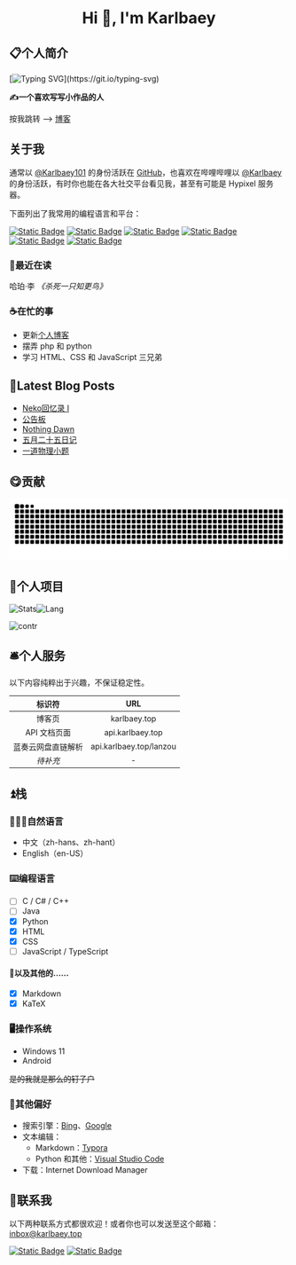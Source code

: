 # <center>Hi 👋, I'm Karlbaey</center>

## 📋个人简介

[![Typing SVG](https://readme-typing-svg.demolab.com?font=Fira+Code&pause=1000&color=2E64F7&width=435&lines=Hello!+I'm+Karlbaey!;Welcome+to+my+personal+profile!)](https://git.io/typing-svg)

**✍一个喜欢写写小作品的人**

按我跳转 --> [博客](//karlbaey.top)

## 关于我

通常以 [@Karlbaey101](//github.com/karlbaey101) 的身份活跃在 [GitHub](//github.com)，也喜欢在哔哩哔哩以 [@Karlbaey](https://space.bilibili.com/383959860) 的身份活跃，有时你也能在各大社交平台看见我，甚至有可能是 Hypixel 服务器。

下面列出了我常用的编程语言和平台：

[![Static Badge](https://img.shields.io/badge/Python-m?style=flat-square&logo=python&logoColor=white&labelColor=%233776AB&color=%233776AB)](//python.org) [![Static Badge](https://img.shields.io/badge/Git-m?style=flat-square&logo=git&logoColor=white&labelColor=%23F05032&color=%23F05032)](//git-scm.com) [![Static Badge](https://img.shields.io/badge/Node.js-m?style=flat-square&logo=nodedotjs&logoColor=white&labelColor=%235FA04E&color=%235FA04E)](//nodejs.org) [![Static Badge](https://img.shields.io/badge/HTML-m?style=flat-square&logo=html5&logoColor=white&labelColor=%23E34F26&color=%23E34F26)](//html.spec.whatwg.org) [![Static Badge](https://img.shields.io/badge/Markdown-black?style=flat-square&logo=markdown&logoColor=white&labelColor=black&color=black)](https://www.markdown.cn/) [![Static Badge](https://img.shields.io/badge/GitHub-m?style=flat-square&logo=github&logoColor=white&labelColor=%23181717&color=%23181717)](//github.com/Karlbaey101)

### 📕**最近在读**

哈珀·李 *《杀死一只知更鸟》*

### ☕在忙的事

- 更新[个人博客](//karlbaey.top)
- 摆弄 php 和 python
- 学习 HTML、CSS 和 JavaScript 三兄弟

## 📕Latest Blog Posts

<!-- BLOG-POST-LIST:START -->
- [Neko回忆录 Ⅰ](https://karlbaey.top/articles/dear-neko-i/)
- [公告板](https://karlbaey.top/articles/ANNOUNCEMENT/)
- [Nothing Dawn](https://karlbaey.top/articles/nothing-dawn/)
- [五月二十五日记](https://karlbaey.top/articles/May-25th/)
- [一道物理小题](https://karlbaey.top/articles/a-simple-phys-problem/)
<!-- BLOG-POST-LIST:END -->

## 😋贡献

<picture>  <source media="(prefers-color-scheme: dark)" srcset="https://raw.githubusercontent.com/karlbaey101/karlbaey101/output/github-contribution-grid-snake-dark.svg">  <source media="(prefers-color-scheme: light)" srcset="https://raw.githubusercontent.com/karlbaey101/karlbaey101/output/github-contribution-grid-snake.svg">  <img alt="github contribution grid snake animation" src="https://raw.githubusercontent.com/karlbaey101/karlbaey101/output/github-contribution-grid-snake.svg"> </picture>

## 🥇个人项目

![Stats](https://github-readme-stats.vercel.app/api?username=karlbaey101&show_icons=true&theme=tokyonight)![Lang](https://github-readme-stats.vercel.app/api/top-langs/?username=karlbaey101&layout=compact)

![contr](https://github-readme-activity-graph.vercel.app/graph?username=Karlbaey101&theme=react-dark)


## 🛎️个人服务

以下内容纯粹出于兴趣，不保证稳定性。

|       标识符       |           URL           |
| :----------------: | :---------------------: |
|       博客页       |      karlbaey.top       |
|    API 文档页面    |    api.karlbaey.top     |
| 蓝奏云网盘直链解析 | api.karlbaey.top/lanzou |
|      *待补充*      |            -            |

## ⏫栈

### 🧑‍🤝‍🧑自然语言

- 中文（zh-hans、zh-hant）
- English（en-US）

### ⌨️编程语言

- [ ] C / C# / C++
- [ ] Java
- [x] Python
- [x] HTML
- [x] CSS
- [ ] JavaScript / TypeScript

#### 📌以及其他的……

- [x] Markdown
- [x] KaTeX

### 🖥️操作系统

- Windows 11
- Android

~~是的我就是那么的钉子户~~

### 🥰其他偏好

- 搜索引擎：[Bing](//bing.com)、[Google](//google.com)
- 文本编辑：
	- Markdown：[Typora](//typoraio.cn)
	- Python 和其他：[Visual Studio Code](//code.visualstudio.com/)
- 下载：Internet Download Manager

## 🔗联系我

以下两种联系方式都很欢迎！或者你也可以发送至这个邮箱：<a href="mailto:inbox@karlbaey.top">inbox@karlbaey.top</a>

[![Static Badge](https://img.shields.io/badge/BLOG-m?style=for-the-badge&logo=bookstack&logoColor=white&labelColor=%230288D1&color=%230288D1)](//karlbaey.top) [![Static Badge](https://img.shields.io/badge/EMAIL-m?style=for-the-badge&logo=maildotru&logoColor=white&labelColor=%23005FF9&color=%23005FF9)](mailto:karlbaey101@outlook.com)

